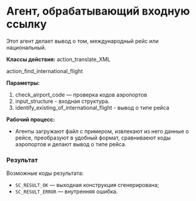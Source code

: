 # Агент, обрабатывающий входную ссылку
Этот агент делает вывод о том, международный рейс или национальный.

**Классы действия:**
action_translate_XML

action_find_international_flight


**Параметры:**
1. check_airport_code — проверка кодов аэропортов
2. input_structure - входная структура.
3. identify_existing_of_international_flight - вывод о типе рейса
   
**Рабочий процесс:**
- Агенты загружают файл с примером, извлекают из него данные о рейсе, преобразуют в удобный формат, сравниваеют коды аэропортов и делают вывод о типе рейса.
  
### Результат
Возможные коды результата:
* `SC_RESULT_OK` — выходная конструкция сгенерирована;
* `SC_RESULT_ERROR` — внутренняя ошибка.
